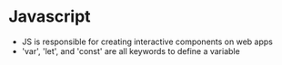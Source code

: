 # Javascript

- JS is responsible for creating interactive components on web apps
- 'var', 'let', and 'const' are all keywords to define a variable